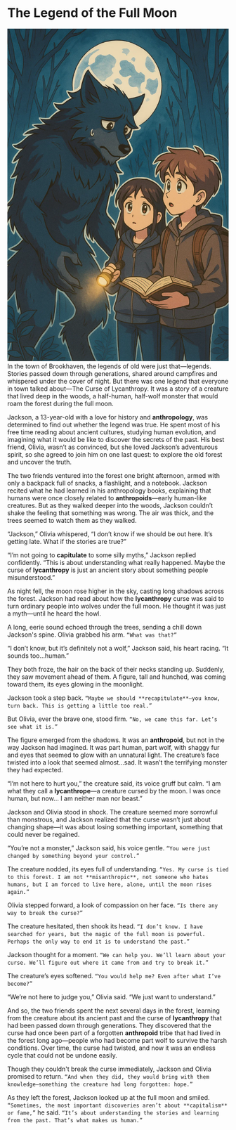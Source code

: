 # The Legend of the Full Moon

<img src="image/The Legend of the Full Moon.webp"/>
In the town of Brookhaven, the legends of old were just that—legends. Stories passed down through generations, shared around campfires and whispered under the cover of night. But there was one legend that everyone in town talked about—The Curse of Lycanthropy. It was a story of a creature that lived deep in the woods, a half-human, half-wolf monster that would roam the forest during the full moon.

Jackson, a 13-year-old with a love for history and **anthropology**, was determined to find out whether the legend was true. He spent most of his free time reading about ancient cultures, studying human evolution, and imagining what it would be like to discover the secrets of the past. His best friend, Olivia, wasn’t as convinced, but she loved Jackson’s adventurous spirit, so she agreed to join him on one last quest: to explore the old forest and uncover the truth.

The two friends ventured into the forest one bright afternoon, armed with only a backpack full of snacks, a flashlight, and a notebook. Jackson recited what he had learned in his anthropology books, explaining that humans were once closely related to **anthropoids**—early human-like creatures. But as they walked deeper into the woods, Jackson couldn’t shake the feeling that something was wrong. The air was thick, and the trees seemed to watch them as they walked.

“Jackson,” Olivia whispered, “I don’t know if we should be out here. It’s getting late. What if the stories are true?”

“I’m not going to **capitulate** to some silly myths,” Jackson replied confidently. “This is about understanding what really happened. Maybe the curse of **lycanthropy** is just an ancient story about something people misunderstood.”

As night fell, the moon rose higher in the sky, casting long shadows across the forest. Jackson had read about how the **lycanthropy** curse was said to turn ordinary people into wolves under the full moon. He thought it was just a myth—until he heard the howl.

A long, eerie sound echoed through the trees, sending a chill down Jackson's spine. Olivia grabbed his arm.
`“What was that?”`

“I don’t know, but it’s definitely not a wolf,” Jackson said, his heart racing. “It sounds too…human.”

They both froze, the hair on the back of their necks standing up. Suddenly, they saw movement ahead of them. A figure, tall and hunched, was coming toward them, its eyes glowing in the moonlight.

Jackson took a step back.
`“Maybe we should **recapitulate**—you know, turn back. This is getting a little too real.”`

But Olivia, ever the brave one, stood firm.
`“No, we came this far. Let’s see what it is.”`

The figure emerged from the shadows. It was an **anthropoid**, but not in the way Jackson had imagined. It was part human, part wolf, with shaggy fur and eyes that seemed to glow with an unnatural light. The creature’s face twisted into a look that seemed almost…sad. It wasn’t the terrifying monster they had expected.

“I’m not here to hurt you,” the creature said, its voice gruff but calm. “I am what they call a **lycanthrope**—a creature cursed by the moon. I was once human, but now… I am neither man nor beast.”

Jackson and Olivia stood in shock. The creature seemed more sorrowful than monstrous, and Jackson realized that the curse wasn’t just about changing shape—it was about losing something important, something that could never be regained.

“You’re not a monster,” Jackson said, his voice gentle.
`“You were just changed by something beyond your control.”`

The creature nodded, its eyes full of understanding.
`“Yes. My curse is tied to this forest. I am not **misanthropic**, not someone who hates humans, but I am forced to live here, alone, until the moon rises again.”`

Olivia stepped forward, a look of compassion on her face.
`“Is there any way to break the curse?”`

The creature hesitated, then shook its head.
`“I don’t know. I have searched for years, but the magic of the full moon is powerful. Perhaps the only way to end it is to understand the past.”`

Jackson thought for a moment.
`“We can help you. We’ll learn about your curse. We’ll figure out where it came from and try to break it.”`

The creature’s eyes softened.
`“You would help me? Even after what I’ve become?”`

“We’re not here to judge you,” Olivia said. “We just want to understand.”

And so, the two friends spent the next several days in the forest, learning from the creature about its ancient past and the curse of **lycanthropy** that had been passed down through generations. They discovered that the curse had once been part of a forgotten **anthropoid** tribe that had lived in the forest long ago—people who had become part wolf to survive the harsh conditions. Over time, the curse had twisted, and now it was an endless cycle that could not be undone easily.

Though they couldn't break the curse immediately, Jackson and Olivia promised to return.
`“And when they did, they would bring with them knowledge—something the creature had long forgotten: hope.”`

As they left the forest, Jackson looked up at the full moon and smiled.
`“Sometimes, the most important discoveries aren’t about **capitalism** or fame,”` he said.
`“It’s about understanding the stories and learning from the past. That’s what makes us human.”`

